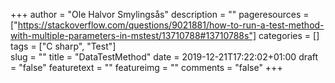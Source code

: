 +++
author = "Ole Halvor Smylingsås"
description = ""
pageresources = ["https://stackoverflow.com/questions/9021881/how-to-run-a-test-method-with-multiple-parameters-in-mstest/13710788#13710788s"]
categories = []
tags = ["C sharp", "Test"]     
slug = ""
title = "DataTestMethod"
date = 2019-12-21T17:22:02+01:00
draft = "false"
featuretext = ""
featureimg = ""
comments = "false"
+++